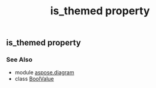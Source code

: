 ﻿---
title: is_themed property
second_title: Aspose.Diagram for Python via .NET API References
description: 
type: docs
weight: 40
url: /python-net/aspose.diagram/boolvalue/is_themed/
is_root: false
---

## is_themed property


### See Also
* module [aspose.diagram](../../)
* class [BoolValue](/diagram/python-net/aspose.diagram/boolvalue)
